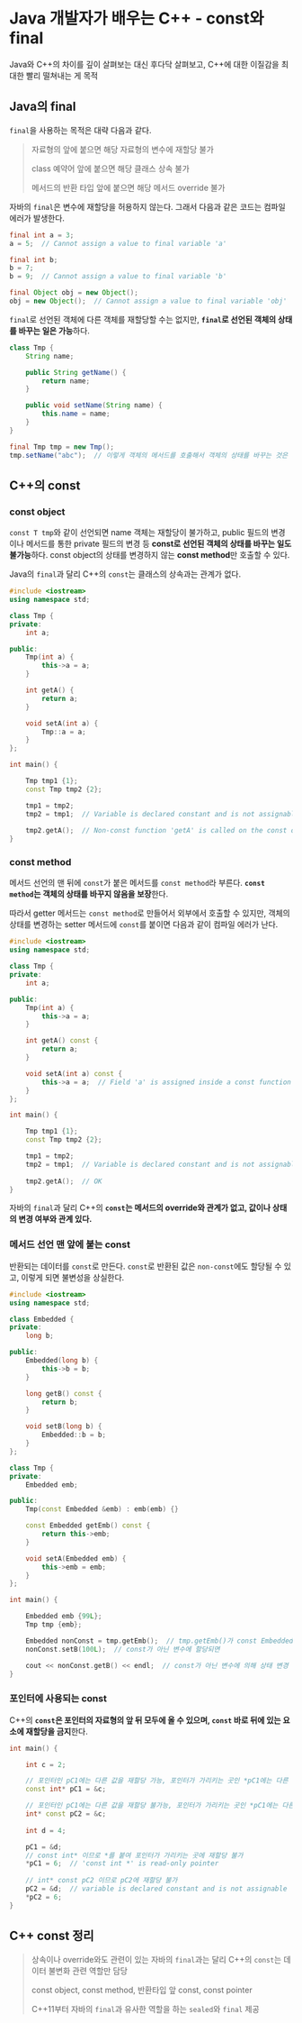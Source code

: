 # Java 개발자가 배우는 C++ - const와 final

Java와 C++의 차이를 깊이 살펴보는 대신 후다닥 살펴보고, C++에 대한 이질감을 최대한 빨리 떨쳐내는 게 목적

## Java의 final

`final`을 사용하는 목적은 대략 다음과 같다.

>자료형의 앞에 붙으면 해당 자료형의 변수에 재할당 불가
>
>class 예약어 앞에 붙으면 해당 클래스 상속 불가
>
>메서드의 반환 타입 앞에 붙으면 해당 메서드 override 불가

자바의 `final`은 변수에 재할당을 허용하지 않는다. 그래서 다음과 같은 코드는 컴파일 에러가 발생한다.

```java
final int a = 3;
a = 5;  // Cannot assign a value to final variable 'a'

final int b;
b = 7;
b = 9;  // Cannot assign a value to final variable 'b'

final Object obj = new Object();
obj = new Object();  // Cannot assign a value to final variable 'obj'
```

`final`로 선언된 객체에 다른 객체를 재할당할 수는 없지만, **`final`로 선언된 객체의 상태를 바꾸는 일은 가능**하다.

```java
class Tmp {
    String name;

    public String getName() {
        return name;
    }

    public void setName(String name) {
        this.name = name;
    }
}

final Tmp tmp = new Tmp();
tmp.setName("abc");  // 이렇게 객체의 메서드를 호출해서 객체의 상태를 바꾸는 것은 가능하다.
```


## C++의 const

### const object

`const T tmp`와 같이 선언되면 name 객체는 재할당이 불가하고, public 필드의 변경이나 메서드를 통한 private 필드의 변경 등 **const로 선언된 객체의 상태를 바꾸는 일도 불가능**하다. const object의 상태를 변경하지 않는 **const method**만 호출할 수 있다.

Java의 `final`과 달리 C++의 `const`는 클래스의 상속과는 관계가 없다.

```cpp
#include <iostream>
using namespace std;

class Tmp {
private:
    int a;

public:
    Tmp(int a) {
        this->a = a;
    }

    int getA() {
        return a;
    }

    void setA(int a) {
        Tmp::a = a;
    }
};

int main() {

    Tmp tmp1 {1};
    const Tmp tmp2 {2};

    tmp1 = tmp2;
    tmp2 = tmp1;  // Variable is declared constant and is not assignable
    
    tmp2.getA();  // Non-const function 'getA' is called on the const object
}
```

### const method

메서드 선언의 맨 뒤에 `const`가 붙은 메서드를 `const method`라 부른다. **`const method`는 객체의 상태를 바꾸지 않음을 보장**한다.

따라서 getter 메서드는 `const method`로 만들어서 외부에서 호출할 수 있지만, 객체의 상태를 변경하는 setter 메서드에 `const`를 붙이면 다음과 같이 컴파일 에러가 난다.

```cpp
#include <iostream>
using namespace std;

class Tmp {
private:
    int a;

public:
    Tmp(int a) {
        this->a = a;
    }

    int getA() const {
        return a;
    }

    void setA(int a) const {
        this->a = a;  // Field 'a' is assigned inside a const function
    }
};

int main() {

    Tmp tmp1 {1};
    const Tmp tmp2 {2};

    tmp1 = tmp2;
    tmp2 = tmp1;  // Variable is declared constant and is not assignable
    
    tmp2.getA();  // OK
}
```

자바의 `final`과 달리 C++의 **`const`는 메서드의 override와 관계가 없고, 값이나 상태의 변경 여부와 관계 있다.**


### 메서드 선언 맨 앞에 붙는 const

반환되는 데이터를 `const`로 만든다. `const`로 반환된 값은 `non-const`에도 할당될 수 있고, 이렇게 되면 불변성을 상실한다.

```cpp
#include <iostream>
using namespace std;

class Embedded {
private:
    long b;

public:
    Embedded(long b) {
        this->b = b;
    }

    long getB() const {
        return b;
    }

    void setB(long b) {
        Embedded::b = b;
    }
};

class Tmp {
private:
    Embedded emb;

public:
    Tmp(const Embedded &emb) : emb(emb) {}

    const Embedded getEmb() const {
        return this->emb;
    }

    void setA(Embedded emb) {
        this->emb = emb;
    }
};

int main() {

    Embedded emb {99L};
    Tmp tmp {emb};

    Embedded nonConst = tmp.getEmb();  // tmp.getEmb()가 const Embedded를 반환하더라도
    nonConst.setB(100L);  // const가 아닌 변수에 할당되면

    cout << nonConst.getB() << endl;  // const가 아닌 변수에 의해 상태 변경 가능
}
```

### 포인터에 사용되는 const

C++의 **`const`은 포인터의 자료형의 앞 뒤 모두에 올 수 있으며, `const` 바로 뒤에 있는 요소에 재할당을 금지**한다.

```cpp
int main() {

    int c = 2;

    // 포인터인 pC1에는 다른 값을 재할당 가능, 포인터가 가리키는 곳인 *pC1에는 다른 값 재할당 불가
    const int* pC1 = &c;

    // 포인터인 pC1에는 다른 값을 재할당 불가능, 포인터가 가리키는 곳인 *pC1에는 다른 값 재할당 가능
    int* const pC2 = &c;
    
    int d = 4;

    pC1 = &d;
    // const int* 이므로 *를 붙여 포인터가 가리키는 곳에 재할당 불가
    *pC1 = 6;  // 'const int *' is read-only pointer
    
    // int* const pC2 이므로 pC2에 재할당 불가
    pC2 = &d;  // variable is declared constant and is not assignable
    *pC2 = 6;
}
```

## C++ const 정리

>상속이나 override와도 관련이 있는 자바의 `final`과는 달리 C++의 `const`는 데이터 불변화 관련 역할만 담당
>
>const object, const method, 반환타입 앞 const, const pointer
>
>C++11부터 자바의 `final`과 유사한 역할을 하는 `sealed`와 `final` 제공
